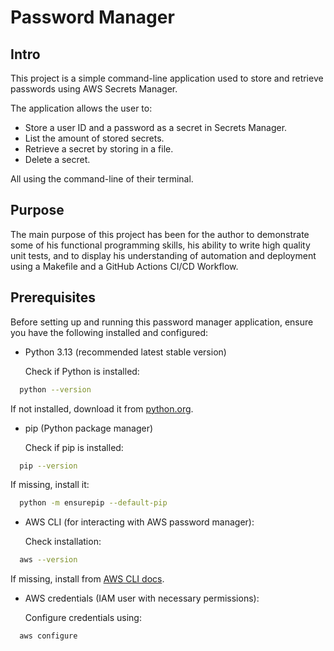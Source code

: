 # Password Manager

## Intro

This project is a simple command-line application used to store and retrieve passwords using AWS Secrets Manager. 

The application allows the user to: 

- Store a user ID and a password as a secret in Secrets Manager.
- List the amount of stored secrets.
- Retrieve a secret by storing in a file.
- Delete a secret.

All using the command-line of their terminal.

## Purpose

The main purpose of this project has been for the author to demonstrate some of his functional programming skills, his ability to write high quality unit tests, and to display his understanding of automation and deployment using a Makefile and a GitHub Actions CI/CD Workflow.

## Prerequisites

Before setting up and running this password manager application, ensure you have the following installed and configured:

- Python 3.13 (recommended latest stable version)

    Check if Python is installed: 
```bash
  python --version
```

If not installed, download it from [python.org](https://www.python.org/downloads/).

- pip (Python package manager)

    Check if pip is installed: 
```bash
  pip --version
```

If missing, install it:
```bash
  python -m ensurepip --default-pip
```

- AWS CLI (for interacting with AWS password manager):

  Check installation:
```bash
  aws --version
```

If missing, install from [AWS CLI docs](https://aws.amazon.com/cli/).

- AWS credentials (IAM user with necessary permissions):

  Configure credentials using:
```bash
  aws configure
```

